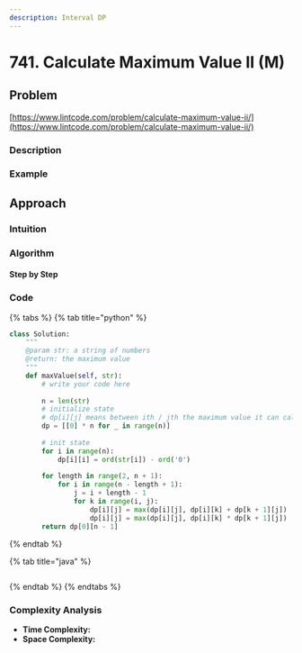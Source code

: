 ```yaml
---
description: Interval DP
---
```


# 741. Calculate Maximum Value II \(M\)

## Problem

[https://www.lintcode.com/problem/calculate-maximum-value-ii/](https://www.lintcode.com/problem/calculate-maximum-value-ii/)

### Description

### Example

## Approach

### Intuition

### Algorithm

#### Step by Step

### Code

{% tabs %}
{% tab title="python" %}
```python
class Solution:
    """
    @param str: a string of numbers
    @return: the maximum value
    """
    def maxValue(self, str):
        # write your code here
        
        n = len(str)
        # initialize state
        # dp[i][j] means between ith / jth the maximum value it can calculate 
        dp = [[0] * n for _ in range(n)]
        
        # init state
        for i in range(n):
            dp[i][i] = ord(str[i]) - ord('0')
        
        for length in range(2, n + 1):
            for i in range(n - length + 1):
                j = i + length - 1
                for k in range(i, j):
                    dp[i][j] = max(dp[i][j], dp[i][k] + dp[k + 1][j])
                    dp[i][j] = max(dp[i][j], dp[i][k] * dp[k + 1][j])
        return dp[0][n - 1]            
```
{% endtab %}

{% tab title="java" %}
```

```
{% endtab %}
{% endtabs %}

### Complexity Analysis

* **Time Complexity:**
* **Space Complexity:**

